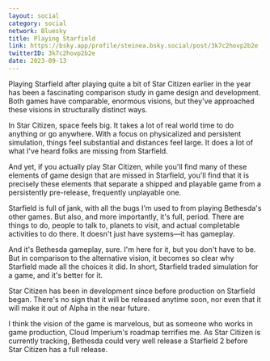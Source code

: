 ```yaml
---
layout: social
category: social
network: Bluesky
title: Playing Starfield
link: https://bsky.app/profile/steinea.bsky.social/post/3k7c2hovp2b2e
twitterID: 3k7c2hovp2b2e
date: 2023-09-13
---
```


Playing Starfield after playing quite a bit of Star Citizen earlier in the year has been a fascinating comparison study in game design and development. Both games have comparable, enormous visions, but they've approached these visions in structurally distinct ways.

In Star Citizen, space feels big. It takes a lot of real world time to do anything or go anywhere. With a focus on physicalized and persistent simulation, things feel substantial and distances feel large. It does a lot of what I've heard folks are missing from Starfield.

And yet, if you actually play Star Citizen, while you'll find many of these elements of game design that are missed in Starfield, you'll find that it is precisely these elements that separate a shipped and playable game from a persistently pre-release, frequently unplayable one.

Starfield is full of jank, with all the bugs I'm used to from playing Bethesda's other games. But also, and more importantly, it's full, period. There are things to do, people to talk to, planets to visit, and actual completable activities to do there. It doesn't just have systems—it has gameplay.

And it's Bethesda gameplay, sure. I'm here for it, but you don't have to be. But in comparison to the alternative vision, it becomes so clear why Starfield made all the choices it did. In short, Starfield traded simulation for a game, and it's better for it.

Star Citizen has been in development since before production on Starfield began. There's no sign that it will be released anytime soon, nor even that it will make it out of Alpha in the near future.

I think the vision of the game is marvelous, but as someone who works in game production, Cloud Imperium's roadmap terrifies me. As Star Citizen is currently tracking, Bethesda could very well release a Starfield 2 before Star Citizen has a full release.
